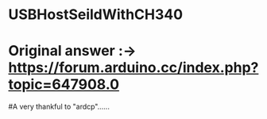 # USBHostSeildWithCH340

# Original answer :-> https://forum.arduino.cc/index.php?topic=647908.0
#A very thankful to "ardcp"......
